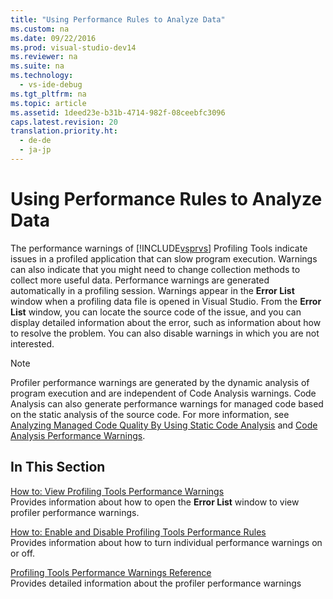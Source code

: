 ```yaml
---
title: "Using Performance Rules to Analyze Data"
ms.custom: na
ms.date: 09/22/2016
ms.prod: visual-studio-dev14
ms.reviewer: na
ms.suite: na
ms.technology: 
  - vs-ide-debug
ms.tgt_pltfrm: na
ms.topic: article
ms.assetid: 1deed23e-b31b-4714-982f-08ceebfc3096
caps.latest.revision: 20
translation.priority.ht: 
  - de-de
  - ja-jp
---
```

# Using Performance Rules to Analyze Data
The performance warnings of [!INCLUDE[vsprvs](../vs140/includes/vsprvs_md.md)] Profiling Tools indicate issues in a profiled application that can slow program execution. Warnings can also indicate that you might need to change collection methods to collect more useful data. Performance warnings are generated automatically in a profiling session. Warnings appear in the **Error List** window when a profiling data file is opened in Visual Studio. From the **Error List** window, you can locate the source code of the issue, and you can display detailed information about the error, such as information about how to resolve the problem. You can also disable warnings in which you are not interested.  
  
> [!NOTE]
>  Profiler performance warnings are generated by the dynamic analysis of program execution and are independent of Code Analysis warnings. Code Analysis can also generate performance warnings for managed code based on the static analysis of the source code. For more information, see [Analyzing Managed Code Quality By Using Static Code Analysis](../vs140/analyzing-managed-code-quality-by-using-code-analysis.md) and [Code Analysis Performance Warnings](../vs140/performance-warnings.md).  
  
## In This Section  
 [How to: View Profiling Tools Performance Warnings](../vs140/how-to--view-performance-warnings.md)  
 Provides information about how to open the **Error List** window to view profiler performance warnings.  
  
 [How to: Enable and Disable Profiling Tools Performance Rules](../vs140/how-to--configure-performance-rules.md)  
 Provides information about how to turn individual performance warnings on or off.  
  
 [Profiling Tools Performance Warnings Reference](../vs140/performance-rules-reference.md)  
 Provides detailed information about the profiler performance warnings